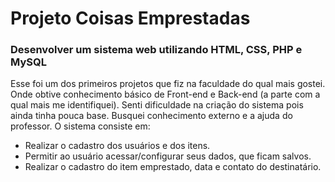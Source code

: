 # Projeto Coisas Emprestadas

### Desenvolver um sistema web utilizando HTML, CSS, PHP e MySQL 

Esse foi um dos primeiros projetos que fiz na faculdade do qual mais gostei. Onde obtive conhecimento básico de Front-end e Back-end (a parte com a
qual mais me identifiquei). Senti dificuldade na criação do sistema pois ainda tinha pouca base. Busquei conhecimento externo e a ajuda do professor. O sistema consiste em: 
* Realizar o cadastro dos usuários e dos itens.
* Permitir ao usuário acessar/configurar seus dados, que ficam salvos.
* Realizar o cadastro do item emprestado, data e contato do destinatário.

